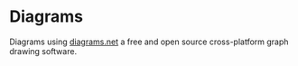 # Diagrams

Diagrams using [diagrams.net](https://www.diagrams.net) a free and open source cross-platform graph drawing software.
